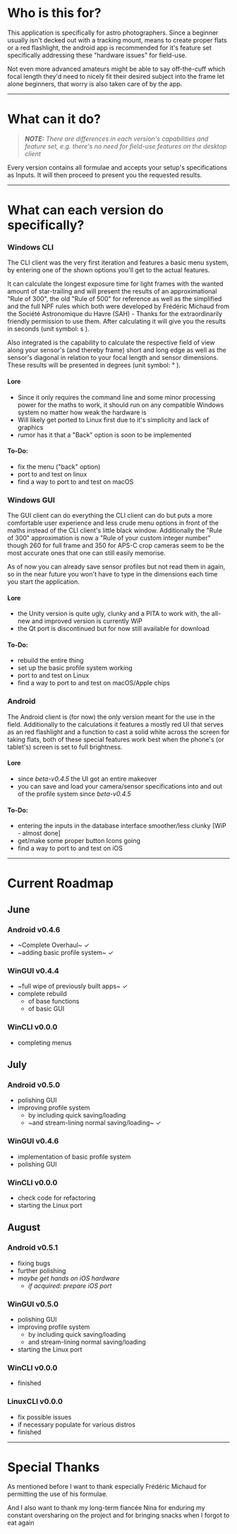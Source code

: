 # Who is this for?
This application is specifically for astro photographers.
Since a beginner usually isn't decked out with a tracking mount, means to create proper flats or a red flashlight, the android app is recommended for it's feature set specifically addressing these "hardware issues" for field-use. 

Not even more advanced amateurs might be able to say off-the-cuff which focal length they'd need to nicely fit their desired subject into the frame let alone beginners, that worry is also taken care of by the app.

------------------------------------------
# What can it do?
> ***NOTE:** There are differences in each version's capabilities and feature set, e.g. there's no need for field-use features on the desktop client*

Every version contains all formulae and accepts your setup's specifications as Inputs.
It will then proceed to present you the requested results.

------------------------------------------
# What can each version do specifically?
### Windows CLI
The CLI client was the very first iteration and features a basic menu system, by entering one of the shown options you'll get to the actual features.

It can calculate the longest exposure time for light frames with the wanted amount of star-trailing and will present the results of an approximational "Rule of 300", the old "Rule of 500" for reference as well as the simplified and the full NPF 
rules which both were developed by Frédéric Michaud from the Société Astronomique du Havre (SAH) - Thanks for the extraordinarily friendly permission to use them. 
After calculating it will give you the results in seconds (unit symbol: s ).

Also integrated is the capability to calculate the respective field of view along your sensor's (and thereby frame) short and long edge as well as the sensor's diagonal in relation to your focal length and sensor dimensions. 
These results will be presented in degrees (unit symbol: ° ).

#### Lore
- Since it only requires the command line and some minor processing power for the maths to work, it should run on any compatible Windows system no matter how weak the hardware is
- Will likely get ported to Linux first due to it's simplicity and lack of graphics
- rumor has it that a "Back" option is soon to be implemented
#### To-Do:
- fix the menu ("back" option)
- port to and test on linux
- find a way to port to and test on macOS


### Windows GUI
The GUI client can do everything the CLI client can do but puts a more comfortable user experience and less crude menu options in front of the maths instead of the CLI client's little black window.
Additionally the "Rule of 300" approximation is now a "Rule of your custom integer number" though 260 for full frame and 350 for APS-C crop cameras seem to be the most accurate ones that one can still easily memorise.

As of now you can already save sensor profiles but not read them in again, so in the near future you won't have to type in the dimensions each time you start the application.

#### Lore
- the Unity version is quite ugly, clunky and a PITA to work with, the all-new and improved version is currently WiP
- the Qt port is discontinued but for now still available for download
#### To-Do:
- rebuild the entire thing
- set up the basic profile system working
- port to and test on Linux
- find a way to port to and test on macOS/Apple chips


### Android
The Android client is (for now) the only version meant for the use in the field. Additionally to the calculations it features a mostly red UI that serves as an red flashlight and a function to cast a solid white across the screen for taking flats, both of these special features work best when the phone's (or tablet's) screen is set to full brightness.

#### Lore
- since _beta-v0.4.5_ the UI got an entire makeover
- you can save and load your camera/sensor specifications into and out of the profile system since _beta-v0.4.5_
#### To-Do:
- entering the inputs in the database interface smoother/less clunky [WiP - almost done]
- get/make some proper button Icons going
- find a way to port to and test on iOS

------------------------------------------
# Current Roadmap
## June
### Android v0.4.6
- ~Complete Overhaul~ ✓
- ~adding basic profile system~ ✓
### WinGUI v0.4.4
- ~full wipe of previously built apps~ ✓
- complete rebuild
  - of base functions
  - of basic GUI
### WinCLI v0.0.0
- completing menus

## July
### Android v0.5.0
- polishing GUI
- improving profile system
  - by including quick saving/loading
  - ~and stream-lining normal saving/loading~ ✓
### WinGUI v0.4.6
- implementation of basic profile system
- polishing GUI
### WinCLI v0.0.0
- check code for refactoring 
- starting the Linux port

## August
### Android v0.5.1
- fixing bugs
- further polishing
- *maybe get hands on iOS hardware*
  - *if acquired: prepare iOS port*
### WinGUI v0.5.0
- polishing GUI
- improving profile system
  - by including quick saving/loading
  - and stream-lining normal saving/loading
- starting the Linux port
### WinCLI v0.0.0
- finished
### LinuxCLI v0.0.0
- fix possible issues
- if necessary populate for various distros
- finished

------------------------------------------
# Special Thanks
As mentioned before I want to thank especially Frédéric Michaud for permitting the use of his formulae.

And I also want to thank my long-term fiancée Nina for enduring my constant oversharing on the project and for bringing snacks when I forgot to eat again
